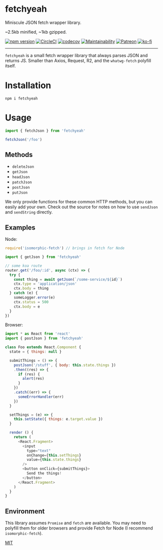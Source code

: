 # fetchyeah

Miniscule JSON fetch wrapper library.

~2.5kb minified, ~1kb gzipped.

[![npm version](https://img.shields.io/npm/v/fetchyeah.svg)](https://npm.im/fetchyeah) [![CircleCI](https://circleci.com/gh/zacanger/fetchyeah.svg?style=svg)](https://circleci.com/gh/zacanger/fetchyeah) [![codecov](https://codecov.io/gh/zacanger/fetchyeah/branch/master/graph/badge.svg)](https://codecov.io/gh/zacanger/fetchyeah) [![Maintainability](https://api.codeclimate.com/v1/badges/081700f7a21958f070df/maintainability)](https://codeclimate.com/github/zacanger/fetchyeah/maintainability) [![Patreon](https://img.shields.io/badge/patreon-donate-yellow.svg)](https://www.patreon.com/zacanger) [![ko-fi](https://img.shields.io/badge/donate-KoFi-yellow.svg)](https://ko-fi.com/U7U2110VB)

----

`fetchyeah` is a small fetch wrapper library that always parses JSON and returns
JS. Smaller than Axios, Request, R2, and the `whatwg-fetch` polyfill itself.

# Installation

`npm i fetchyeah`

# Usage

```javascript
import { fetchJson } from 'fetchyeah'

fetchJson('/foo')
```

## Methods

* `deleteJson`
* `getJson`
* `headJson`
* `patchJson`
* `postJson`
* `putJson`

We only provide functions for these common HTTP methods, but you can easily add
your own. Check out the source for notes on how to use `sendJson` and
`sendString` directly.

## Examples

Node:

```javascript
require('isomorphic-fetch') // brings in fetch for Node

import { getJson } from 'fetchyeah'

// some koa route
router.get('/foo/:id', async (ctx) => {
  try {
    const thing = await getJson(`/some-service/${id}`)
    ctx.type = 'application/json'
    ctx.body = thing
  } catch (e) {
    someLogger.error(e)
    ctx.status = 500
    ctx.body = e
  }
})
```

Browser:

```javascript
import * as React from 'react'
import { postJson } from 'fetchyeah'

class Foo extends React.Component {
  state = { things: null }

  submitThings = () => {
    postJson('/stuff', { body: this.state.things })
    .then((res) => {
      if (res) {
        alert(res)
      }
    })
    .catch((err) => {
      someErrorHandler(err)
    })
  }

  setThings = (e) => {
    this.setState({ things: e.target.value })
  }

  render () {
    return (
      <React.Fragment>
        <input
          type="text"
          onChange={this.setThings}
          value={this.state.things}
        />
        <button onClick={submitThings}>
          Send the things!
        </button>
      </React.Fragment>
    )
  }
}
```

## Environment

This library assumes `Promise` and `fetch` are available. You may need to
polyfill them for older browsers and provide Fetch for Node (I recommend
`isomorphic-fetch`).

[MIT](./LICENSE.md)

